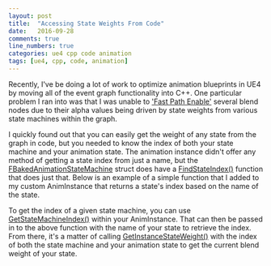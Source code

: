 ```yaml
---
layout: post
title:  "Accessing State Weights From Code"
date:   2016-09-28
comments: true
line_numbers: true
categories: ue4 cpp code animation
tags: [ue4, cpp, code, animation]
---
```


Recently, I've be doing a lot of work to optimize animation blueprints in UE4 by moving all of the
event graph functionality into C++. One particular problem I ran into was that I was unable to
['Fast Path Enable'] several blend nodes due to their alpha values being driven by state weights
from various state machines within the graph.

I quickly found out that you can easily get the weight of any state from the graph in code, but you
needed to know the index of both your state machine and your animation state. The animation instance
didn't offer any method of getting a state index from just a name, but the [FBakedAnimationStateMachine]
struct does have a [FindStateIndex()] function that does just that. Below is an example of a simple
function that I added to my custom AnimInstance that returns a state's index based on the name of
the state.

<div id="hf3dcode">
    <script src="https://gist.github.com/hoorayfor3d/6bc09f1113f32cdae4eda551fdf73f06.js"></script>
</div>

To get the index of a given state machine, you can use [GetStateMachineIndex()] within your
AnimInstance. That can then be passed in to the above function with the name of your state to
retrieve the index. From there, it's a matter of calling [GetInstanceStateWeight()] with the index
of both the state machine and your animation state to get the current blend weight of your state.

['Fast Path Enable']: https://docs.unrealengine.com/latest/INT/Engine/Animation/Optimization/FastPath/
[FBakedAnimationStateMachine]: https://docs.unrealengine.com/latest/INT/API/Runtime/Engine/Animation/FBakedAnimationStateMachine/index.html
[FindStateIndex()]: https://docs.unrealengine.com/latest/INT/API/Runtime/Engine/Animation/FBakedAnimationStateMachine/FindStateIndex/index.html
[GetStateMachineIndex()]: https://docs.unrealengine.com/latest/INT/API/Runtime/Engine/Animation/UAnimInstance/GetStateMachineIndex/index.html
[GetInstanceStateWeight()]: https://docs.unrealengine.com/latest/INT/API/Runtime/Engine/Animation/UAnimInstance/GetInstanceStateWeight/index.html
